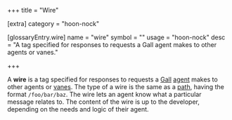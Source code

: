 +++
title = "Wire"

[extra]
category = "hoon-nock"

[glossaryEntry.wire]
name = "wire"
symbol = ""
usage = "hoon-nock"
desc = "A tag specified for responses to requests a Gall agent makes to other agents or vanes."

+++

A **wire** is a tag specified for responses to requests a
[Gall](/reference/glossary/gall) [agent](/reference/glossary/agent) makes to
other agents or [vanes](/reference/glossary/vane). The type of a wire is the
same as a [path](/reference/glossary/path), having the format `/foo/bar/baz`.
The wire lets an agent know what a particular message relates to. The content of
the wire is up to the developer, depending on the needs and logic of their
agent.
